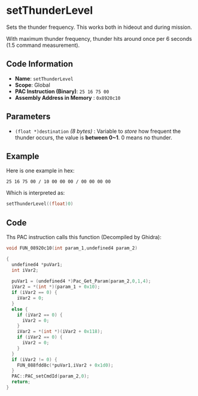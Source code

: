 # setThunderLevel

Sets the thunder frequency. This works both in hideout and during mission.

With maximum thunder frequency, thunder hits around once per 6 seconds (1.5 command measurement).

## Code Information

- **Name**: `setThunderLevel`
- **Scope**: Global
- **PAC Instruction (Binary)**: `25 16 75 00`
- **Assembly Address in Memory** : `0x8920c10`

## Parameters

- `(float *)destination` *(8 bytes)* : Variable to *store* how frequent the thunder occurs, the value is **between 0~1**. 0 means no thunder.

## Example

Here is one example in hex:

```25 16 75 00 / 10 00 00 00 / 00 00 00 00```

Which is interpreted as:

```c
setThunderLevel((float)0)
```

## Code

Ths PAC instruction calls this function (Decompiled by Ghidra):

```c
void FUN_08920c10(int param_1,undefined4 param_2)

{
  undefined4 *puVar1;
  int iVar2;
  
  puVar1 = (undefined4 *)Pac_Get_Param(param_2,0,1,4);
  iVar2 = *(int *)(param_1 + 0x10);
  if (iVar2 == 0) {
    iVar2 = 0;
  }
  else {
    if (iVar2 == 0) {
      iVar2 = 0;
    }
    iVar2 = *(int *)(iVar2 + 0x118);
    if (iVar2 == 0) {
      iVar2 = 0;
    }
  }
  if (iVar2 != 0) {
    FUN_088fdd8c(*puVar1,iVar2 + 0x1d0);
  }
  PAC::PAC_setCmdId(param_2,0);
  return;
}
```

